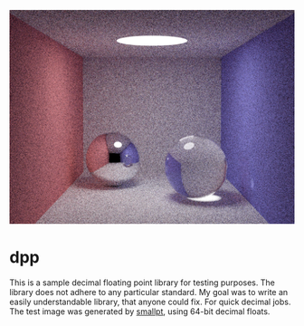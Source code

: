 ![image.png](image.png?raw=true)
# dpp
This is a sample decimal floating point library for testing purposes. The library does not adhere to any particular standard. My goal was to write an easily understandable library, that anyone could fix. For quick decimal jobs.  
The test image was generated by [smallpt](https://www.kevinbeason.com/smallpt/), using 64-bit decimal floats.
